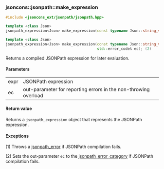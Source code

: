 ### jsoncons::jsonpath::make_expression

```c++
#include <jsoncons_ext/jsonpath/jsonpath.hpp>

template <class Json>
jsonpath_expression<Json> make_expression(const typename Json::string_view_type& expr); (1)

template <class Json>
jsonpath_expression<Json> make_expression(const typename Json::string_view_type& expr,
                                          std::error_code& ec); (2)
```

Returns a compiled JSONPath expression for later evaluation.

#### Parameters

<table>
  <tr>
    <td>expr</td>
    <td>JSONPath expression</td> 
  </tr>
  <tr>
    <td>ec</td>
    <td>out-parameter for reporting errors in the non-throwing overload</td> 
  </tr>
</table>

#### Return value

Returns a `jsonpath_expression` object that represents the JSONPath expression.

#### Exceptions

(1) Throws a [jsonpath_error](jsonpath_error.md) if JSONPath compilation fails.

(2) Sets the out-parameter `ec` to the [jsonpath_error_category](jsonpath_errc.md) if JSONPath compilation fails. 

